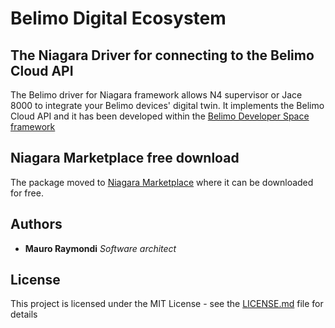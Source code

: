 # Belimo Digital Ecosystem

## The Niagara Driver for connecting to the Belimo Cloud API

The Belimo driver for Niagara framework allows N4 supervisor or Jace 8000 to integrate your Belimo devices' digital twin.
It implements the Belimo Cloud API and it has been developed within the [Belimo Developer Space framework](https://www.belimo.com/iot/developers)

## Niagara Marketplace free download

The package moved to [Niagara Marketplace](https://www.niagaramarketplace.com/) where it can be downloaded for free.

## Authors

* **Mauro Raymondi** *Software architect*

## License

This project is licensed under the MIT License - see the [LICENSE.md](LICENSE.md) file for details



